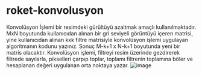 # roket-konvolusyon
Konvolüsyon İşlemi bir resimdeki gürültüyü azaltmak amaçlı kullanılmaktadır. MxN boyutunda kullanıcıdan alınan bir gri seviyeli görüntüyü içeren matrisi, yine kullanıcıdan alınan kxk filtre matrisiyle konvolüsyon işlemi uygulayan algoritmanın kodunu yazınız. Sonuç M-k+1 x N-k+1 boyutunda yeni bir matris olacaktır. Konvolüsyon işlemi, filtreyi resim üzerinde gezdirerek filtrede sayılarla, pikselleri çarpıp toplar, toplamı filtrenin toplamına böler ve hesaplanan değeri uygulanan orta noktaya yazar.
![image](https://user-images.githubusercontent.com/112398836/220175340-a7d6dda0-028f-4996-92a3-62360caa0bb2.png)
